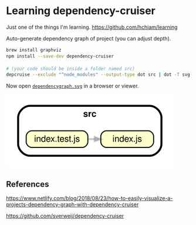 # Learning dependency-cruiser

Just one of the things I'm learning. <https://github.com/hchiam/learning>

Auto-generate dependency graph of project (you can adjust depth).

```bash
brew install graphviz
npm install --save-dev dependency-cruiser

# (your code should be inside a folder named src)
depcruise --exclude "^node_modules" --output-type dot src | dot -T svg > dependencygraph.svg
```

Now open [`dependencygraph.svg`](https://github.com/hchiam/learning-dependency-cruiser/blob/master/dependencygraph.svg) in a browser or viewer.

![dependencygraph.svg](https://github.com/hchiam/learning-dependency-cruiser/blob/master/dependencygraph.svg)

## References

<https://www.netlify.com/blog/2018/08/23/how-to-easily-visualize-a-projects-dependency-graph-with-dependency-cruiser>

<https://github.com/sverweij/dependency-cruiser>
